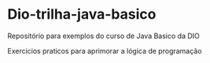 # Dio-trilha-java-basico
Repositório para exemplos do curso de Java Basico da DIO

Exercicios praticos para aprimorar a lógica de programação 